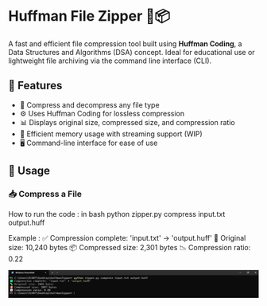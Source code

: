 # Huffman File Zipper 🔐📦

A fast and efficient file compression tool built using **Huffman Coding**, a Data Structures and Algorithms (DSA) concept. Ideal for educational use or lightweight file archiving via the command line interface (CLI).

## 🚀 Features

- 📂 Compress and decompress any file type
- ⚙️ Uses Huffman Coding for lossless compression
- 📊 Displays original size, compressed size, and compression ratio
- 🧠 Efficient memory usage with streaming support (WIP)
- 🖥️ Command-line interface for ease of use

## 🧪 Usage

### 📥 Compress a File

How to run the code : 
in bash
python zipper.py compress input.txt output.huff


Example :
✅ Compression complete: 'input.txt' → 'output.huff'
📏 Original size: 10,240 bytes
📦 Compressed size: 2,301 bytes
📉 Compression ratio: 0.22



![alt text](image.png)